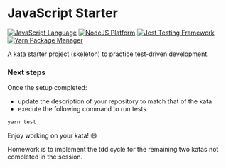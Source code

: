# JavaScript Starter

[![JavaScript Language](https://img.shields.io/badge/language-JavaScript-F7DF1E.svg?logo=JavaScript)][1]
[![NodeJS Platform](https://img.shields.io/badge/platform-NodeJS-339933.svg?logo=Node.js)][2]
[![Jest Testing Framework](https://img.shields.io/badge/testing%20framework-Jest-C21325.svg?logo=Jest)][3]
[![Yarn Package Manager](https://img.shields.io/badge/package%20manager-Yarn-2C8EBB.svg?logo=Yarn)][4]

A kata starter project (skeleton) to practice test-driven development.

### Next steps

Once the setup completed:
- update the description of your repository to match that of the kata
- execute the following command to run tests

```bash
yarn test
```

Enjoy working on your kata! :smile:

Homework is to implement the tdd cycle for the remaining two katas not completed in the session.


[1]: https://www.javascript.com/
[2]: https://nodejs.org/en/
[3]: https://jestjs.io/
[4]: https://classic.yarnpkg.com/en/
[5]: https://nodejs.org/en/download/
[6]: https://classic.yarnpkg.com/en/docs/install
